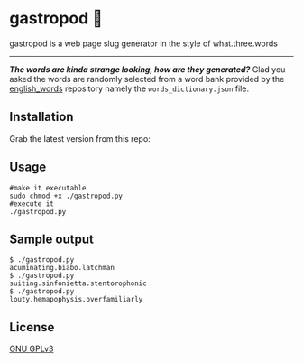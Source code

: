 
# gastropod 🐌

gastropod is a web page slug generator in the style of what.three.words

---
**_The words are kinda strange looking, how are they generated?_**
Glad you asked the words are randomly selected from a word bank provided by the [english_words](https://github.com/dwyl/english-words) repository namely the ```words_dictionary.json``` file.

## Installation

Grab the latest version from this repo:

## Usage

```
#make it executable
sudo chmod +x ./gastropod.py
#execute it
./gastropod.py
```
## Sample output
```
$ ./gastropod.py 
acuminating.biabo.latchman
$ ./gastropod.py 
suiting.sinfonietta.stentorophonic
$ ./gastropod.py 
louty.hemapophysis.overfamiliarly

```

## License
[GNU GPLv3](https://choosealicense.com/licenses/gpl-3.0/)